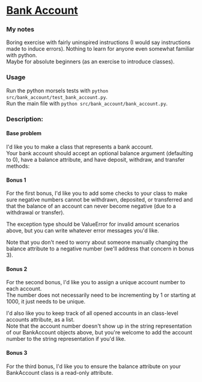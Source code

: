 # [Bank Account](https://www.pythonmorsels.com/exercises/7b02e2aae0634dc4a6f8cec15d1e1a8a)

### My notes
Boring exercise with fairly uninspired instructions (I would say instructions made to induce errors). Nothing to learn for anyone even somewhat familiar with python.\
Maybe for absolute beginners (as an exercise to introduce classes).

### Usage
Run the python morsels tests with `python src/bank_account/test_bank_account.py`.\
Run the main file with `python src/bank_account/bank_account.py`.

### Description:
#### Base problem
I'd like you to make a class that represents a bank account.\
Your bank account should accept an optional balance argument (defaulting to 0), have a balance attribute, and have deposit, withdraw, and transfer methods:

#### Bonus 1
For the first bonus, I'd like you to add some checks to your class to make sure negative numbers cannot be withdrawn, deposited, or transferred and that the balance of an account can never become negative (due to a withdrawal or transfer).

The exception type should be ValueError for invalid amount scenarios above, but you can write whatever error messages you'd like.

Note that you don't need to worry about someone manually changing the balance attribute to a negative number (we'll address that concern in bonus 3).

#### Bonus 2
For the second bonus, I'd like you to assign a unique account number to each account.\
The number does not necessarily need to be incrementing by 1 or starting at 1000, it just needs to be unique.

I'd also like you to keep track of all opened accounts in an class-level accounts attribute, as a list.\
Note that the account number doesn't show up in the string representation of our BankAccount objects above, but you're welcome to add the account number to the string representation if you'd like.

#### Bonus 3
For the third bonus, I'd like you to ensure the balance attribute on your BankAccount class is a read-only attribute.
